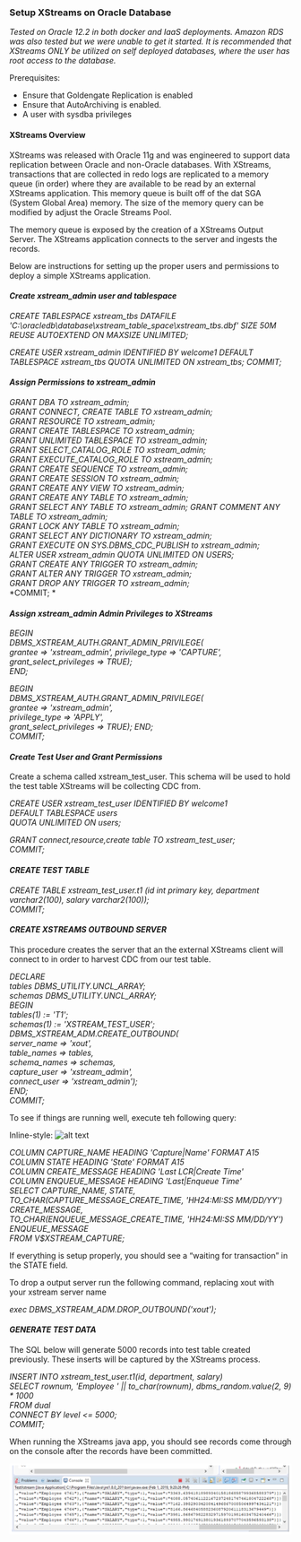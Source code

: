 ### Setup XStreams on Oracle Database


*Tested on Oracle 12.2 in both docker and IaaS deployments. Amazon RDS was also tested but we were unable to get it started. 
It is recommended that XStreams ONLY be utilized on self deployed databases, where the user has root access to the database.*

Prerequisites:
- Ensure that Goldengate Replication is enabled
- Ensure that AutoArchiving is enabled.
- A user with sysdba privileges


#### XStreams Overview

XStreams was released with Oracle 11g and was engineered to support data replication between Oracle and non-Oracle databases. 
With XStreams, transactions that are collected in redo logs are replicated to a memory queue (in order) where they are 
available to be read by an external XStreams application. This memory queue is built off of the dat SGA (System Global Area) 
memory. The size of the memory query can be modified by adjust the Oracle Streams Pool. 

The memory queue is exposed by the creation of a XStreams Output Server. The XStreams application connects to the server and 
ingests the records.

Below are instructions for setting up the proper users and permissions to deploy a simple XStreams application. 

#### _Create xstream_admin user and tablespace_ 

*CREATE TABLESPACE xstream_tbs DATAFILE 'C:\oracledb\database\xstream_table_space\xstream_tbs.dbf' 
SIZE 50M REUSE AUTOEXTEND ON MAXSIZE UNLIMITED;*

*CREATE USER xstream_admin IDENTIFIED BY welcome1
DEFAULT TABLESPACE xstream_tbs
QUOTA UNLIMITED ON xstream_tbs;
COMMIT;*

#### _Assign Permissions to xstream_admin_

*GRANT DBA TO xstream_admin;*     
*GRANT CONNECT, CREATE TABLE TO xstream_admin;*     
*GRANT RESOURCE TO xstream_admin;*     
*GRANT CREATE TABLESPACE TO xstream_admin;*   
*GRANT UNLIMITED TABLESPACE TO xstream_admin;*   
*GRANT SELECT_CATALOG_ROLE TO xstream_admin;*   
*GRANT EXECUTE_CATALOG_ROLE TO xstream_admin;*  
*GRANT CREATE SEQUENCE TO xstream_admin;*      
*GRANT CREATE SESSION TO xstream_admin;*   
*GRANT CREATE ANY VIEW TO xstream_admin;*   
*GRANT CREATE ANY TABLE TO xstream_admin;*   
*GRANT SELECT ANY TABLE TO xstream_admin;* 
*GRANT COMMENT ANY TABLE TO xstream_admin;*   
*GRANT LOCK ANY TABLE TO xstream_admin;*   
*GRANT SELECT ANY DICTIONARY TO xstream_admin;*   
*GRANT EXECUTE ON SYS.DBMS_CDC_PUBLISH to xstream_admin;*  
*ALTER USER xstream_admin QUOTA UNLIMITED ON USERS;*  
*GRANT CREATE ANY TRIGGER TO xstream_admin;*  
*GRANT ALTER ANY TRIGGER TO xstream_admin;*  
*GRANT DROP ANY TRIGGER TO xstream_admin;*  
*COMMIT;  *

#### _Assign xstream_admin Admin Privileges to XStreams_

*BEGIN*  
   *DBMS_XSTREAM_AUTH.GRANT_ADMIN_PRIVILEGE(*    
      *grantee => 'xstream_admin',* 
      *privilege_type => 'CAPTURE',*  
      *grant_select_privileges => TRUE);*  
*END;*

*BEGIN*  
   *DBMS_XSTREAM_AUTH.GRANT_ADMIN_PRIVILEGE(*    
      *grantee => 'xstream_admin',*  
      *privilege_type => 'APPLY',*  
      *grant_select_privileges => TRUE);*
*END;*    
*COMMIT;*    


#### _Create Test User and Grant Permissions_

Create a schema called xstream_test_user. This schema will be used to hold the test table 
XStreams will be collecting CDC from.

*CREATE USER xstream_test_user IDENTIFIED BY welcome1   
DEFAULT TABLESPACE users  
QUOTA UNLIMITED ON users;*

*GRANT connect,resource,create table TO xstream_test_user;*  
*COMMIT;*  

#### _CREATE TEST TABLE_

*CREATE TABLE xstream_test_user.t1
(id int primary key,
department varchar2(100),
salary varchar2(100));*   
*COMMIT;*   

#### _CREATE XSTREAMS OUTBOUND SERVER_
This procedure creates the server that an the external XStreams client will connect to in order to harvest CDC 
from our test table. 

*DECLARE*  
  *tables  DBMS_UTILITY.UNCL_ARRAY;*  
  *schemas DBMS_UTILITY.UNCL_ARRAY;*  
*BEGIN*  
    *tables(1)  := 'T1';*  
    *schemas(1) := 'XSTREAM_TEST_USER';*  
  *DBMS_XSTREAM_ADM.CREATE_OUTBOUND(*  
    *server_name     =>  'xout',*  
    *table_names     =>  tables,*  
    *schema_names    =>  schemas,*  
    *capture_user => 'xstream_admin',*  
    *connect_user =>  'xstream_admin');*  
*END;*     
*COMMIT;*  

To see if things are running well, execute teh following query:

Inline-style: 
![alt text](https://github.com/jster1357/oracle_cdc/edit/master/vstream-capture.png "vstreams capture")


*COLUMN CAPTURE_NAME HEADING 'Capture|Name' FORMAT A15*  
*COLUMN STATE HEADING 'State' FORMAT A15*  
*COLUMN CREATE_MESSAGE HEADING 'Last LCR|Create Time'*  
*COLUMN ENQUEUE_MESSAGE HEADING 'Last|Enqueue Time'*  
*SELECT CAPTURE_NAME, STATE,*  
       *TO_CHAR(CAPTURE_MESSAGE_CREATE_TIME, 'HH24:MI:SS MM/DD/YY') CREATE_MESSAGE,*  
       *TO_CHAR(ENQUEUE_MESSAGE_CREATE_TIME, 'HH24:MI:SS MM/DD/YY') ENQUEUE_MESSAGE*  
  *FROM V$XSTREAM_CAPTURE;*  
  
If everything is setup properly, you should see a “waiting for transaction” in the STATE field.

To drop a output server run the following command, replacing xout with your xstream server name

*exec DBMS_XSTREAM_ADM.DROP_OUTBOUND('xout');* 

#### _GENERATE TEST DATA_

The SQL below will generate 5000 records into test table created previously. These inserts will be captured by the 
XStreams process.

*INSERT INTO xstream_test_user.t1(id, department, salary)*  
*SELECT rownum, 'Employee ' || to_char(rownum), dbms_random.value(2, 9) * 1000*  
*FROM dual*  
*CONNECT BY level <= 5000;*  
*COMMIT;*  

When running the XStreams java app, you should see records come through on the console after the records have been committed. 

![alt text](https://github.com/jster1357/oracle_cdc/blob/master/java-output.png "java output")

